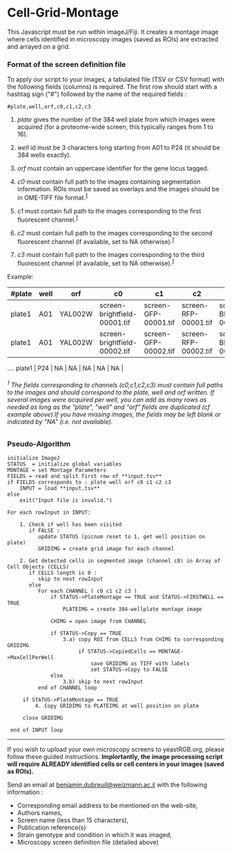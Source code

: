 # Cell-Grid-Montage
This Javascript must be run within imageJ/Fiji. 
It creates a montage image where cells identified in microscopy images (saved as ROIs) are extracted and arrayed on a grid.


### Format of the screen definition file
To apply our script to your images, a tabulated file (TSV or CSV format) with the following fields (columns) is required.
The first row should start with a hashtag sign ("#") followed by the name of the required fields :

`#plate,well,orf,c0,c1,c2,c3`

1. *plate* gives the number of the 384 well plate from which images were acquired (for a proteome-wide screen, this typically ranges from 1 to 16).
2. *well* id must be 3 characters long starting from A01 to P24 (it should be 384 wells exactly).
3. *orf* must contain an uppercase identifier for the gene locus tagged.

4. *c0* must contain full path to the images containing segmentation information. ROIs must be saved as overlays and the images should be in OME-TIFF file format.<sup>[1](#channelFootnote)</sup>
5. *c1* must contain full path to the images corresponding to the first fluorescent channel.<sup>[1](#channelFootnote)</sup>
6. *c2* must contain full path to the images corresponding to the second fluorescent channel (if available, set to NA otherwise).<sup>[1](#channelFootnote)</sup>
7. *c3* must contain full path to the images corresponding to the third fluorescent channel (if available, set to NA otherwise).<sup>[1](#channelFootnote)</sup>

Example:

 #plate | well | orf | c0 | c1 | c2 | c3 |
-------|------|-----|----|----|----|----|
plate1 | A01  | YAL002W | screen-brightfield-00001.tif | screen-GFP-00001.tif | screen-RFP-00001.tif | screen-BFP-00001.tif |
plate1 | A01  | YAL002W | screen-brightfield-00002.tif | screen-GFP-00002.tif | screen-RFP-00002.tif | screen-BFP-00002.tif |
....
plate1 | P24  | NA | NA | NA | NA | NA |

###### <a name="channelFootnote"><sup>1</sup></a> The fields corresponding to channels (c0,c1,c2,c3) must contain full paths to the images and should correspond to the plate, well and orf written. If several images were acquired per well, you can add as many rows as needed as long as the "plate", "well" and "orf" fields are duplicated (*cf* example above).If you have missing images, the fields may be left blank or indicated by "NA" (i.e. not available).


### Pseudo-Algorithm
    initialize ImageJ
    STATUS  = initialize global variables
    MONTAGE = set Montage Parameters
    FIELDS = read and split first row of **input.tsv**
    if FIELDS corresponds to : plate well orf c0 c1 c2 c3
        INPUT = load **input.tsv**
    else
        exit("Input file is invalid.")

    For each rowInput in INPUT:

        1. Check if well has been visited
           if FALSE :
              update STATUS (picnum reset to 1, get well position on plate)
              GRIDIMG = create grid image for each channel
    
        2. Get detected cells in segmented image (channel c0) in Array of Cell Objects (CELLS)
           if CELLS length is 0 :
              skip to next rowInput
           else
              For each CHANNEL ( c0 c1 c2 c3 )
                  if STATUS->PlateMontage == TRUE and STATUS->FIRSTWELL == TRUE
                      PLATEIMG = create 384-wellplate montage image

                  CHIMG = open image from CHANNEL
                  
                  if STATUS->Copy == TRUE
                      3.a) copy ROI from CELLS from CHIMG to corresponding GRIDIMG
                           if STATUS->CopiedCells == MONTAGE->MaxCellPerWell
                               save GRIDIMG as TIFF with labels
                               set STATUS->Copy to FALSE
                  else
                      3.b) skip to next rowInput
              end of CHANNEL loop
    
         if STATUS->PlateMontage == TRUE
             4. Copy GRIDIMG to PLATEIMG at well position on plate
             
         close GRIDIMG

     end of INPUT loop


-----


If you wish to upload your own microscopy screens to yeastRGB.org, please follow these guided instructions.
**Implortantly, the image processing script will require ALREADY identified cells or cell centers in your images (saved as ROIs).** 

Send an email at benjamin.dubreuil@weizmann.ac.il with the following information :


* Corresponding email address to be mentioned on the web-site,
* Authors names,
* Screen name (less than 15 characters),
* Publication reference(s)
* Strain genotype and condition in which it was imaged,
* Microscopy screen definition file (detailed above)



